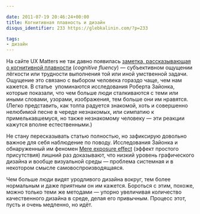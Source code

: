```yaml
---

date: 2011-07-19 20:46:24+00:00
title: Когнитивная плавность и дизайн
disqus_identifier: 233 https://glebkalinin.com/?p=233

tags:
- дизайн
---
```


На сайте UX Matters не так давно появилась [заметка, рассказывающая о когнитивной плавности](http://www.uxmatters.com/mt/archives/2011/07/how-cognitive-fluency-affects-decision-making.php) (_cognitive fluency_) — субъективном ощущении лёгкости или трудности выполнения той или иной умственной задачи. Ощущение это связано с выбором человека гораздо чаще, чем нам кажется. В статье  упоминаются исследования Роберта Зайонка, которые показали, что чем больше люди сталкиваются с теми или иными словами, узорами, изображения, тем больше они им нравятся. (Легко представить, как толпа радуется знакомой, хоть и совершенно нелюбимой песне в череде незнакомых, или симпатию к примелькавшемуся, но также незнакомому человеку — эти реакции кажутся вполне естественными.)

Не стану пересказывать статью полностью, но зафиксирую довольно важное для себя наблюдение по поводу. Исследования Зайонка и обнаруженный им феномен [Mere exposure effect](http://en.wikipedia.org/wiki/Mere_exposure_effect) (эффект простого присутствия) лишний раз доказывают, что низкий уровень графического дизайна и вообще визуальной среды — проблема системная и в некотором смысле самовоспроизводящаяся.

Чем больше люди видят уродливого дизайна вокруг, тем более нормальным и даже приятным он им кажется. Бороться с этим, похоже, можно только теми же методами — упорно увеличивая количество качественного дизайна в среде, делая его привычным. Процесс этот, пусть и очень медленно, но идёт.

